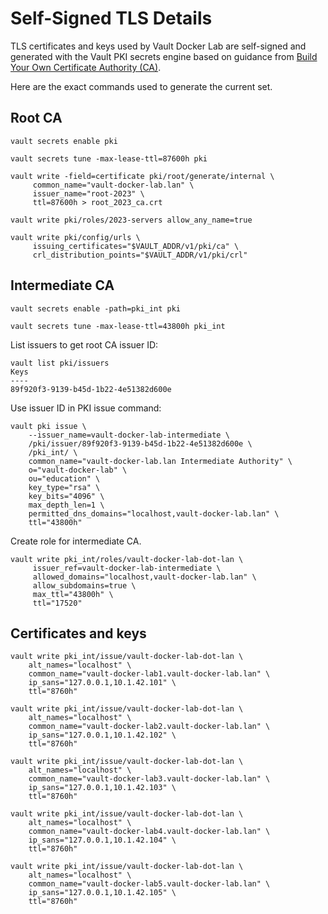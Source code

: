 # Self-Signed TLS Details

TLS certificates and keys used by Vault Docker Lab are self-signed and generated with the Vault PKI secrets engine based on guidance from [Build Your Own Certificate Authority (CA)](https://developer.hashicorp.com/vault/tutorials/secrets-management/pki-engine).

Here are the exact commands used to generate the current set.

## Root CA

```shell
vault secrets enable pki
```

```shell
vault secrets tune -max-lease-ttl=87600h pki
```

```shell
vault write -field=certificate pki/root/generate/internal \
     common_name="vault-docker-lab.lan" \
     issuer_name="root-2023" \
     ttl=87600h > root_2023_ca.crt
```

```shell
vault write pki/roles/2023-servers allow_any_name=true
```

```shell
vault write pki/config/urls \
     issuing_certificates="$VAULT_ADDR/v1/pki/ca" \
     crl_distribution_points="$VAULT_ADDR/v1/pki/crl"
```

## Intermediate CA

```shell
vault secrets enable -path=pki_int pki
```

```shell
vault secrets tune -max-lease-ttl=43800h pki_int
```

List issuers to get root CA issuer ID:

```shell
vault list pki/issuers                  
Keys
----
89f920f3-9139-b45d-1b22-4e51382d600e
```

Use issuer ID in PKI issue command:

```shell
vault pki issue \
    --issuer_name=vault-docker-lab-intermediate \
    /pki/issuer/89f920f3-9139-b45d-1b22-4e51382d600e \
    /pki_int/ \
    common_name="vault-docker-lab.lan Intermediate Authority" \
    o="vault-docker-lab" \
    ou="education" \
    key_type="rsa" \
    key_bits="4096" \
    max_depth_len=1 \
    permitted_dns_domains="localhost,vault-docker-lab.lan" \
    ttl="43800h"
```

Create role for intermediate CA.

```shell
vault write pki_int/roles/vault-docker-lab-dot-lan \
     issuer_ref=vault-docker-lab-intermediate \
     allowed_domains="localhost,vault-docker-lab.lan" \
     allow_subdomains=true \
     max_ttl="43800h" \
     ttl="17520"
```

## Certificates and keys

```shell
vault write pki_int/issue/vault-docker-lab-dot-lan \
    alt_names="localhost" \
    common_name="vault-docker-lab1.vault-docker-lab.lan" \
    ip_sans="127.0.0.1,10.1.42.101" \
    ttl="8760h"
```

```shell
vault write pki_int/issue/vault-docker-lab-dot-lan \
    alt_names="localhost" \
    common_name="vault-docker-lab2.vault-docker-lab.lan" \
    ip_sans="127.0.0.1,10.1.42.102" \
    ttl="8760h"
```

```shell
vault write pki_int/issue/vault-docker-lab-dot-lan \
    alt_names="localhost" \
    common_name="vault-docker-lab3.vault-docker-lab.lan" \
    ip_sans="127.0.0.1,10.1.42.103" \
    ttl="8760h"
```

```shell
vault write pki_int/issue/vault-docker-lab-dot-lan \
    alt_names="localhost" \
    common_name="vault-docker-lab4.vault-docker-lab.lan" \
    ip_sans="127.0.0.1,10.1.42.104" \
    ttl="8760h"
```

```shell
vault write pki_int/issue/vault-docker-lab-dot-lan \
    alt_names="localhost" \
    common_name="vault-docker-lab5.vault-docker-lab.lan" \
    ip_sans="127.0.0.1,10.1.42.105" \
    ttl="8760h"
```
